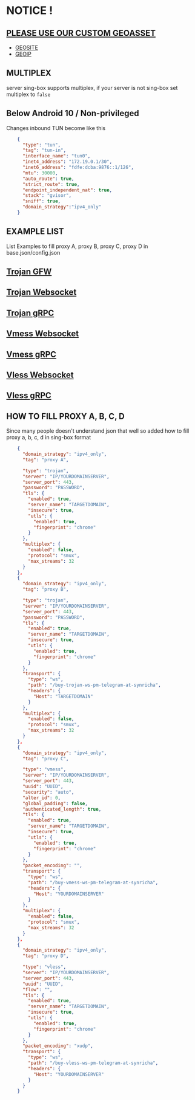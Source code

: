 # NOTICE !

## [PLEASE USE OUR CUSTOM GEOASSET](https://github.com/malikshi/sing-box-geo)

  - [GEOSITE](https://github.com/malikshi/sing-box-geo/releases/latest/download/geosite.db)
  - [GEOIP](https://github.com/malikshi/sing-box-geo/releases/latest/download/geoip.db)


## MULTIPLEX

server sing-box supports multiplex, if your server is not sing-box set multiplex to `false`

## Below Android 10 / Non-privileged

Changes inbound TUN become like this

```json
    {
      "type": "tun",
      "tag": "tun-in",
      "interface_name": "tun0",
      "inet4_address": "172.19.0.1/30",
      "inet6_address": "fdfe:dcba:9876::1/126",
      "mtu": 30000,
      "auto_route": true,
      "strict_route": true,
      "endpoint_independent_nat": true,
      "stack": "gvisor",
      "sniff": true,
      "domain_strategy":"ipv4_only"
    }
```

## EXAMPLE LIST

List Examples to fill proxy A, proxy B, proxy C, proxy D in base.json/config.json

## [Trojan GFW](https://github.com/malikshi/sing-box-examples/blob/main/Trojan%20GFW%20or%20TLS/README.md)

## [Trojan Websocket](https://github.com/malikshi/sing-box-examples/blob/main/Trojan%20Websocket/README.md)

## [Trojan gRPC](https://github.com/malikshi/sing-box-examples/blob/main/Trojan%20gRPC/README.md)

## [Vmess Websocket](https://github.com/malikshi/sing-box-examples/blob/main/VMess%20Websocket/README.md)

## [Vmess gRPC](https://github.com/malikshi/sing-box-examples/blob/main/VMess%20gRPC/README.md)

## [Vless Websocket](https://github.com/malikshi/sing-box-examples/blob/main/Vless%20Websocket/README.md)

## [Vless gRPC](https://github.com/malikshi/sing-box-examples/blob/main/Vless%20gRPC/README.md)


## HOW TO FILL PROXY A, B, C, D

Since many people doesn't understand json that well so added how to fill proxy a, b, c, d in sing-box format
```json
    {
      "domain_strategy": "ipv4_only",
      "tag": "proxy A",

      "type": "trojan",
      "server": "IP/YOURDOMAINSERVER",
      "server_port": 443,
      "password": "PASSWORD",
      "tls": {
        "enabled": true,
        "server_name": "TARGETDOMAIN",
        "insecure": true,
        "utls": {
          "enabled": true,
          "fingerprint": "chrome"
        }
      },
      "multiplex": {
        "enabled": false,
        "protocol": "smux",
        "max_streams": 32
      }
    },
    {
      "domain_strategy": "ipv4_only",
      "tag": "proxy B",

      "type": "trojan",
      "server": "IP/YOURDOMAINSERVER",
      "server_port": 443,
      "password": "PASSWORD",
      "tls": {
        "enabled": true,
        "server_name": "TARGETDOMAIN",
        "insecure": true,
        "utls": {
          "enabled": true,
          "fingerprint": "chrome"
        }
      },
      "transport": {
        "type": "ws",
        "path": "/buy-trojan-ws-pm-telegram-at-synricha",
        "headers": {
          "Host": "TARGETDOMAIN"
        }
      },
      "multiplex": {
        "enabled": false,
        "protocol": "smux",
        "max_streams": 32
      }
    },
    {
      "domain_strategy": "ipv4_only",
      "tag": "proxy C",

      "type": "vmess",
      "server": "IP/YOURDOMAINSERVER",
      "server_port": 443,
      "uuid": "UUID",
      "security": "auto",
      "alter_id": 0,
      "global_padding": false,
      "authenticated_length": true,
      "tls": {
        "enabled": true,
        "server_name": "TARGETDOMAIN",
        "insecure": true,
        "utls": {
          "enabled": true,
          "fingerprint": "chrome"
        }
      },
      "packet_encoding": "",
      "transport": {
        "type": "ws",
        "path": "/buy-vmess-ws-pm-telegram-at-synricha",
        "headers": {
          "Host": "YOURDOMAINSERVER"
        }
      },
      "multiplex": {
        "enabled": false,
        "protocol": "smux",
        "max_streams": 32
      }
    },
    {
      "domain_strategy": "ipv4_only",
      "tag": "proxy D",

      "type": "vless",
      "server": "IP/YOURDOMAINSERVER",
      "server_port": 443,
      "uuid": "UUID",
      "flow": "",
      "tls": {
        "enabled": true,
        "server_name": "TARGETDOMAIN",
        "insecure": true,
        "utls": {
          "enabled": true,
          "fingerprint": "chrome"
        }
      },
      "packet_encoding": "xudp",
      "transport": {
        "type": "ws",
        "path": "/buy-vless-ws-pm-telegram-at-synricha",
        "headers": {
          "Host": "YOURDOMAINSERVER"
        }
      }
    }
```